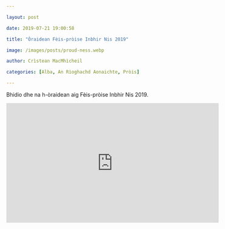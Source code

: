 ```yaml
---

layout: post

date: 2019-07-21 19:00:58

title: "Òraidean Fèis-pròise Inbhir Nis 2019"

image: /images/posts/proud-ness.webp

author: Crìstean MacMhìcheil

categories: [Alba, An Rìoghachd Aonaichte, Pròis]

---
```


Bhidio dhe na h-òraidean aig Fèis-pròise Inbhir Nis 2019.

<div class="youtube-wrapper"> <iframe allow="accelerometer; autoplay; clipboard-write; encrypted-media; gyroscope; picture-in-picture" allowfullscreen="" frameborder="0" height="315" loading="lazy" src="https://www.youtube-nocookie.com/embed/8H-EuF3o2cQ" title="YouTube video player" width="560"></iframe></div>
